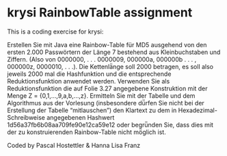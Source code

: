 # krysi RainbowTable assignment
This is a coding exercise for krysi:


Erstellen Sie mit Java eine Rainbow-Table für MD5 ausgehend von den ersten 2.000 Passwörtern der Länge 7 bestehend aus Kleinbuchstaben und Ziffern. (Also von 0000000, . . . 0000009, 000000a, 000000b . . . , 000000z, 0000010, . . .). Die Kettenlä̈nge soll 2000 betragen, es soll also jeweils 2000 mal die Hashfunktion und die entsprechende Reduktionsfunktion anwendet werden. Verwenden Sie als Reduktionsfunktion die auf Folie 3.27 angegebene Konstruktion mit der Menge Z = {0,1,...,9,a,b,...,z}.
Ermitteln Sie mit der Tabelle und dem Algorithmus aus der Vorlesung (insbesondere dü̈rfen Sie nicht bei der Erstellung der Tabelle “mitlauschen”) den Klartext zu dem in Hexadezimal- Schreibweise angegebenen Hashwert 1d56a37fb6b08aa709fe90e12ca59e12 oder begrü̈nden Sie, dass dies mit der zu konstruierenden Rainbow-Table nicht mö̈glich ist.

Coded by Pascal Hostettler & Hanna Lisa Franz
